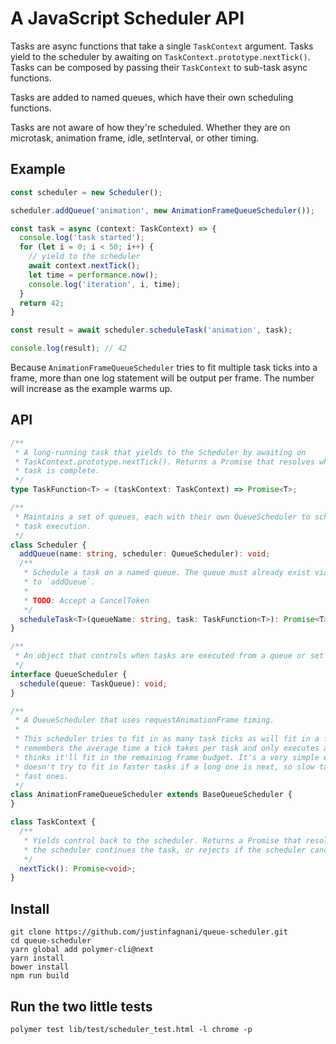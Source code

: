 # A JavaScript Scheduler API

Tasks are async functions that take a single `TaskContext` argument. Tasks yield to
the scheduler by awaiting on `TaskContext.prototype.nextTick()`. Tasks can be composed by
passing their `TaskContext` to sub-task async functions.

Tasks are added to named queues, which have their own scheduling functions.

Tasks are not aware of how they're scheduled. Whether they are on microtask, animation
frame, idle, setInterval, or other timing.

## Example

```typescript
const scheduler = new Scheduler();

scheduler.addQueue('animation', new AnimationFrameQueueScheduler());

const task = async (context: TaskContext) => {
  console.log('task started');
  for (let i = 0; i < 50; i++) {
    // yield to the scheduler
    await context.nextTick();
    let time = performance.now();
    console.log('iteration', i, time);
  }
  return 42;
}

const result = await scheduler.scheduleTask('animation', task);

console.log(result); // 42
```

Because `AnimationFrameQueueScheduler` tries to fit multiple task ticks into a frame,
more than one log statement will be output per frame. The number will increase as the
example warms up.

## API

```typescript
/**
 * A long-running task that yields to the Scheduler by awaiting on
 * TaskContext.prototype.nextTick(). Returns a Promise that resolves when the
 * task is complete.
 */
type TaskFunction<T> = (taskContext: TaskContext) => Promise<T>;

/**
 * Maintains a set of queues, each with their own QueueScheduler to schedule
 * task execution.
 */
class Scheduler {
  addQueue(name: string, scheduler: QueueScheduler): void;
  /**
   * Schedule a task on a named queue. The queue must already exist via a call
   * to `addQueue`.
   *
   * TODO: Accept a CancelToken
   */
  scheduleTask<T>(queueName: string, task: TaskFunction<T>): Promise<T>;
}

/**
 * An object that controls when tasks are executed from a queue or set of queues.
 */
interface QueueScheduler {
  schedule(queue: TaskQueue): void;
}

/**
 * A QueueScheduler that uses requestAnimationFrame timing.
 *
 * This scheduler tries to fit in as many task ticks as will fit in a frame. It
 * remembers the average time a tick takes per task and only executes a tick if it
 * thinks it'll fit in the remaining frame budget. It's a very simple estimate and
 * doesn't try to fit in faster tasks if a long one is next, so slow tasks can starve
 * fast ones.
 */
class AnimationFrameQueueScheduler extends BaseQueueScheduler {
}

class TaskContext {
  /**
   * Yields control back to the scheduler. Returns a Promise that resolves when
   * the scheduler continues the task, or rejects if the scheduler cancels the task.
   */
  nextTick(): Promise<void>;
}
```

## Install

```
git clone https://github.com/justinfagnani/queue-scheduler.git
cd queue-scheduler
yarn global add polymer-cli@next
yarn install
bower install
npm run build
```

## Run the two little tests

```
polymer test lib/test/scheduler_test.html -l chrome -p
```
